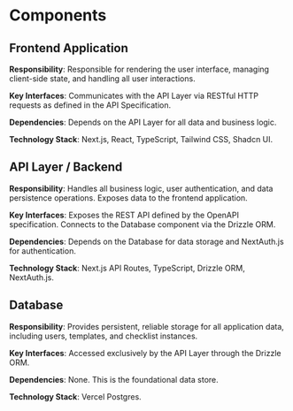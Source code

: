 # Components

## Frontend Application

**Responsibility**: Responsible for rendering the user interface, managing client-side state, and handling all user interactions.

**Key Interfaces**: Communicates with the API Layer via RESTful HTTP requests as defined in the API Specification.

**Dependencies**: Depends on the API Layer for all data and business logic.

**Technology Stack**: Next.js, React, TypeScript, Tailwind CSS, Shadcn UI.

## API Layer / Backend

**Responsibility**: Handles all business logic, user authentication, and data persistence operations. Exposes data to the frontend application.

**Key Interfaces**: Exposes the REST API defined by the OpenAPI specification. Connects to the Database component via the Drizzle ORM.

**Dependencies**: Depends on the Database for data storage and NextAuth.js for authentication.

**Technology Stack**: Next.js API Routes, TypeScript, Drizzle ORM, NextAuth.js.

## Database

**Responsibility**: Provides persistent, reliable storage for all application data, including users, templates, and checklist instances.

**Key Interfaces**: Accessed exclusively by the API Layer through the Drizzle ORM.

**Dependencies**: None. This is the foundational data store.

**Technology Stack**: Vercel Postgres. 